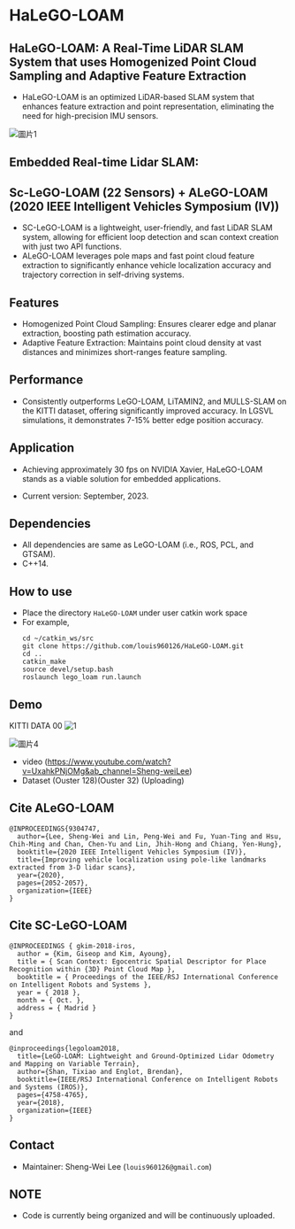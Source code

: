 # HaLeGO-LOAM

## HaLeGO-LOAM: A Real-Time LiDAR SLAM System that uses Homogenized Point Cloud Sampling and Adaptive Feature Extraction
- HaLeGO-LOAM is an optimized LiDAR-based SLAM system that enhances feature extraction and point representation, eliminating the need for high-precision IMU sensors.

![圖片1](https://github.com/louis960126/HaLeGO-LOAM/assets/43161306/aac7825a-cc15-4d2a-90bf-9dfa1fb60a3c)

## Embedded Real-time Lidar SLAM: 
## Sc-LeGO-LOAM (22 Sensors) + ALeGO-LOAM (2020 IEEE Intelligent Vehicles Symposium (IV))
- SC-LeGO-LOAM is a lightweight, user-friendly, and fast LiDAR SLAM system, allowing for efficient loop detection and scan context creation with just two API functions.
- ALeGO-LOAM leverages pole maps and fast point cloud feature extraction to significantly enhance vehicle localization accuracy and trajectory correction in self-driving systems.


## Features
- Homogenized Point Cloud Sampling: Ensures clearer edge and planar extraction, boosting path estimation accuracy.
- Adaptive Feature Extraction: Maintains point cloud density at vast distances and minimizes short-ranges feature sampling.

  
## Performance
- Consistently outperforms LeGO-LOAM, LiTAMIN2, and MULLS-SLAM on the KITTI dataset, offering significantly improved accuracy. In LGSVL simulations, it demonstrates 7-15% better edge position accuracy. 


## Application
- Achieving approximately 30 fps on NVIDIA Xavier, HaLeGO-LOAM stands as a viable solution for embedded applications.








- Current version: September, 2023.  






## Dependencies
- All dependencies are same as LeGO-LOAM (i.e., ROS, PCL, and GTSAM).
- C++14.


## How to use 
- Place the directory `HaLeGO-LOAM` under user catkin work space 
- For example, 
    ```
    cd ~/catkin_ws/src
    git clone https://github.com/louis960126/HaLeGO-LOAM.git
    cd ..
    catkin_make
    source devel/setup.bash
    roslaunch lego_loam run.launch
    ```

    
## Demo
KITTI DATA 00
![1](https://github.com/louis960126/HaLeGO-LOAM/assets/43161306/bf2daef6-a429-484b-9b4f-58c0109d6974)

![圖片4](https://github.com/louis960126/HaLeGO-LOAM/assets/43161306/0666f646-3e09-419e-9afa-8cb50816ea3e)

- video (https://www.youtube.com/watch?v=UxahkPNjOMg&ab_channel=Sheng-weiLee)
- Dataset (Ouster 128)(Ouster 32) (Uploading)



## Cite ALeGO-LOAM
```
@INPROCEEDINGS{9304747,
  author={Lee, Sheng-Wei and Lin, Peng-Wei and Fu, Yuan-Ting and Hsu, Chih-Ming and Chan, Chen-Yu and Lin, Jhih-Hong and Chiang, Yen-Hung},
  booktitle={2020 IEEE Intelligent Vehicles Symposium (IV)}, 
  title={Improving vehicle localization using pole-like landmarks extracted from 3-D lidar scans}, 
  year={2020},
  pages={2052-2057},
  organization={IEEE}
}
```
## Cite SC-LeGO-LOAM
```
@INPROCEEDINGS { gkim-2018-iros,
  author = {Kim, Giseop and Kim, Ayoung},
  title = { Scan Context: Egocentric Spatial Descriptor for Place Recognition within {3D} Point Cloud Map },
  booktitle = { Proceedings of the IEEE/RSJ International Conference on Intelligent Robots and Systems },
  year = { 2018 },
  month = { Oct. },
  address = { Madrid }
}
```
and 
```
@inproceedings{legoloam2018,
  title={LeGO-LOAM: Lightweight and Ground-Optimized Lidar Odometry and Mapping on Variable Terrain},
  author={Shan, Tixiao and Englot, Brendan},
  booktitle={IEEE/RSJ International Conference on Intelligent Robots and Systems (IROS)},
  pages={4758-4765},
  year={2018},
  organization={IEEE}
}
```
## Contact 
- Maintainer: Sheng-Wei Lee (`louis960126@gmail.com`)

## NOTE
- Code is currently being organized and will be continuously uploaded.
